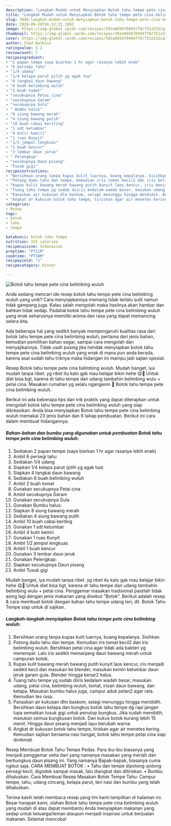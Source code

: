 ```yaml
---
description: "Langkah Mudah untuk Menyiapkan Botok tahu tempe pete cina belimbing wuluh yang Bikin Ngiler"
title: "Langkah Mudah untuk Menyiapkan Botok tahu tempe pete cina belimbing wuluh yang Bikin Ngiler"
slug: 3948-langkah-mudah-untuk-menyiapkan-botok-tahu-tempe-pete-cina-belimbing-wuluh-yang-bikin-ngiler
date: 2020-09-20T16:32:21.106Z
image: https://img-global.cpcdn.com/recipes/502a6656f0494770/751x532cq70/botok-tahu-tempe-pete-cina-belimbing-wuluh-foto-resep-utama.jpg
thumbnail: https://img-global.cpcdn.com/recipes/502a6656f0494770/751x532cq70/botok-tahu-tempe-pete-cina-belimbing-wuluh-foto-resep-utama.jpg
cover: https://img-global.cpcdn.com/recipes/502a6656f0494770/751x532cq70/botok-tahu-tempe-pete-cina-belimbing-wuluh-foto-resep-utama.jpg
author: Chad Watkins
ratingvalue: 3.2
reviewcount: 7
recipeingredient:
- "2 papan tempe saya biarkan 1 hr agar rasanya lebih enak"
- "6 persegi tahu"
- "1/4 udang"
- "1/4 kelapa parut pilih yg agak tua"
- "4 tangkai daun bawang"
- "6 buah belimbing wuluh"
- "2 buah tomat"
- "secukupnya Petai cina"
- "secukupnya Garam"
- "secukupnya Gula"
- " Bumbu halus"
- "8 siung bawang merah"
- "4 siung bawang putih"
- "10 buah cabai keriting"
- "1 sdt ketumbar"
- "4 butir kemiri"
- "1 ruas Kunyit"
- "1/2 jempol lengkuas"
- "1 buah kencur"
- "3 lembar daun jeruk"
- " Pelengkap"
- "secukupnya Daun pisang"
- "Tusuk gigi"
recipeinstructions:
- "Bersihkan urang tanpa kupas kulit luarnya, buang kepalanya. Sisihkan"
- "Potong dadu tahu dan tempe. Kemudian iris tomat kecil2 dan iris belimbing wuluh. Bersihkan petai cina agar tidak ada bakteri yg menempel. Lalu iris sedikit memanjang daun bawang merah untuk campuran botok."
- "Kupas kulit bawang merah bawang putih kunyit laos kencur, iris menjadi sedikit kecil dan masukan ke blender, masukan kemiri ketumbar daun jeruk garam gula. Blender hingga benar2 halus."
- "Tuang tahu tempe yg sudab diiris kedalam wadah besar, masukan udang, petai cina, belimbing wuluh, tomat, irisan daun bawang, dan kelapa. Masukan bumbu halus juga, campur aduk pelan2 agar rata. Kemudian tes rasa."
- "Panaskan air kukusan dlm baskom, selagi menunggu hingga mendidih. Bersihkan daun kelapa dan bungkus botok tahu tempe dg rapi jangan lupa sematkan tusuk gigi untuk penutup bungkus. Jika sudah mendidih, masukan semua bungkusan botok. Dan kukus botok kurang lebih 15 menit. Hingga daun pisang menjadi layu berubah warna."
- "Angkat dr kukusan botok tahu tempe, tiriskan agar air menetes kering. Kemudian sajikan bersama nasi hangat, botok tahu tempe petai cina siap dinikmati"
categories:
- Resep
tags:
- botok
- tahu
- tempe

katakunci: botok tahu tempe 
nutrition: 151 calories
recipecuisine: Indonesian
preptime: "PT11M"
cooktime: "PT38M"
recipeyield: "1"
recipecategory: Dinner

---
```



![Botok tahu tempe pete cina belimbing wuluh](https://img-global.cpcdn.com/recipes/502a6656f0494770/751x532cq70/botok-tahu-tempe-pete-cina-belimbing-wuluh-foto-resep-utama.jpg)

Anda sedang mencari ide resep botok tahu tempe pete cina belimbing wuluh yang unik? Cara menyiapkannya memang tidak terlalu sulit namun tidak gampang juga. Kalau salah mengolah maka hasilnya akan hambar dan bahkan tidak sedap. Padahal botok tahu tempe pete cina belimbing wuluh yang enak seharusnya memiliki aroma dan rasa yang dapat memancing selera kita.

Ada beberapa hal yang sedikit banyak mempengaruhi kualitas rasa dari botok tahu tempe pete cina belimbing wuluh, pertama dari jenis bahan, kemudian pemilihan bahan segar, sampai cara mengolah dan menyajikannya. Tidak usah pusing jika hendak menyiapkan botok tahu tempe pete cina belimbing wuluh yang enak di mana pun anda berada, karena asal sudah tahu triknya maka hidangan ini mampu jadi sajian spesial.

Resep Botok tahu tempe pete cina belimbing wuluh. Mudah banget, iya mudah tanpa ribet. yg ribet itu kalo gak mau belajar bikin hehe 😋🙏 Untuk diet bisa bgt, karena dr tahu tempe dan udang tambahin belimbing wulu + petai cina. Masakan rumahan yg selalu ngangenin 🥰 Botok tahu tempe pete cina belimbing wuluh.


Berikut ini ada beberapa tips dan trik praktis yang dapat diterapkan untuk mengolah botok tahu tempe pete cina belimbing wuluh yang siap dikreasikan. Anda bisa menyiapkan Botok tahu tempe pete cina belimbing wuluh memakai 23 jenis bahan dan 6 tahap pembuatan. Berikut ini cara dalam membuat hidangannya.

<!--inarticleads1-->

##### Bahan-bahan dan bumbu yang digunakan untuk pembuatan Botok tahu tempe pete cina belimbing wuluh:

1. Sediakan 2 papan tempe (saya biarkan 1 hr agar rasanya lebih enak)
1. Ambil 6 persegi tahu
1. Sediakan 1/4 udang
1. Siapkan 1/4 kelapa parut (pilih yg agak tua)
1. Siapkan 4 tangkai daun bawang
1. Sediakan 6 buah belimbing wuluh
1. Ambil 2 buah tomat
1. Gunakan secukupnya Petai cina
1. Ambil secukupnya Garam
1. Gunakan secukupnya Gula
1. Gunakan  Bumbu halus:
1. Siapkan 8 siung bawang merah
1. Sediakan 4 siung bawang putih
1. Ambil 10 buah cabai keriting
1. Gunakan 1 sdt ketumbar
1. Ambil 4 butir kemiri
1. Gunakan 1 ruas Kunyit
1. Ambil 1/2 jempol lengkuas
1. Ambil 1 buah kencur
1. Gunakan 3 lembar daun jeruk
1. Gunakan  Pelengkap:
1. Siapkan secukupnya Daun pisang
1. Ambil Tusuk gigi


Mudah banget, iya mudah tanpa ribet. yg ribet itu kalo gak mau belajar bikin hehe 😋🙏 Untuk diet bisa bgt, karena dr tahu tempe dan udang tambahin belimbing wulu + petai cina. Penggemar masakan tradisional pastilah tidak asing lagi dengan jenis makanan yang disebut &#34;Botok&#34;. Berikut adalah resep &amp; cara membuat botok dengan bahan tahu tempe udang teri, dll. Botok Tahu Tempe siap untuk di sajikan. 

<!--inarticleads2-->

##### Langkah-langkah menyiapkan Botok tahu tempe pete cina belimbing wuluh:

1. Bersihkan urang tanpa kupas kulit luarnya, buang kepalanya. Sisihkan
1. Potong dadu tahu dan tempe. Kemudian iris tomat kecil2 dan iris belimbing wuluh. Bersihkan petai cina agar tidak ada bakteri yg menempel. Lalu iris sedikit memanjang daun bawang merah untuk campuran botok.
1. Kupas kulit bawang merah bawang putih kunyit laos kencur, iris menjadi sedikit kecil dan masukan ke blender, masukan kemiri ketumbar daun jeruk garam gula. Blender hingga benar2 halus.
1. Tuang tahu tempe yg sudab diiris kedalam wadah besar, masukan udang, petai cina, belimbing wuluh, tomat, irisan daun bawang, dan kelapa. Masukan bumbu halus juga, campur aduk pelan2 agar rata. Kemudian tes rasa.
1. Panaskan air kukusan dlm baskom, selagi menunggu hingga mendidih. Bersihkan daun kelapa dan bungkus botok tahu tempe dg rapi jangan lupa sematkan tusuk gigi untuk penutup bungkus. Jika sudah mendidih, masukan semua bungkusan botok. Dan kukus botok kurang lebih 15 menit. Hingga daun pisang menjadi layu berubah warna.
1. Angkat dr kukusan botok tahu tempe, tiriskan agar air menetes kering. Kemudian sajikan bersama nasi hangat, botok tahu tempe petai cina siap dinikmati


Resep Membuat Botok Tahu Tempe Pedas. Para ibu-ibu biasanya yang menjadi penggemar setia dari yang namanya masakan yang meriah dan berbungkus daun pisang ini. Yang namanya Bapak-bapak, biasanya cuma ngikut saja. CARA MEMBUAT BOTOK : • Tahu dan tempe dipotong-potong persegi kecil, digodok sampai masak, lalu diangkat dan ditiriskan. • Bumbu dihaluskan. Cara Membuat Resep Masakan Botok Tempe Tahu: Campur tempe, tahu, udang cincang, kelapa parut, teri nasi dan bumbu yang telah dihaluskan. 

Terima kasih telah membaca resep yang tim kami tampilkan di halaman ini. Besar harapan kami, olahan Botok tahu tempe pete cina belimbing wuluh yang mudah di atas dapat membantu Anda menyiapkan makanan yang sedap untuk keluarga/teman ataupun menjadi inspirasi untuk berjualan makanan. Selamat mencoba!
